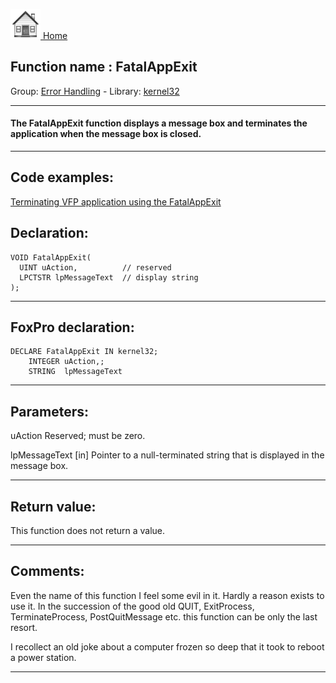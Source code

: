 [<img src="../../images/home.png"> Home ](https://github.com/VFPX/Win32API)  

## Function name : FatalAppExit
Group: [Error Handling](../../functions_group.md#Error_Handling)  -  Library: [kernel32](../../../libraries.md#kernel32)  
***  


#### The FatalAppExit function displays a message box and terminates the application when the message box is closed. 
***  


## Code examples:
[Terminating VFP application using the FatalAppExit](../../samples/sample_229.md)  

## Declaration:
```foxpro  
VOID FatalAppExit(
  UINT uAction,          // reserved
  LPCTSTR lpMessageText  // display string
);  
```  
***  


## FoxPro declaration:
```foxpro  
DECLARE FatalAppExit IN kernel32;
	INTEGER uAction,;
	STRING  lpMessageText  
```  
***  


## Parameters:
uAction 
Reserved; must be zero. 

lpMessageText 
[in] Pointer to a null-terminated string that is displayed in the message box.   
***  


## Return value:
This function does not return a value.   
***  


## Comments:
Even the name of this function I feel some evil in it. Hardly a reason exists to use it. In the succession of the good old QUIT, ExitProcess, TerminateProcess, PostQuitMessage etc. this function can be only the last resort.   
  
I recollect an old joke about a computer frozen so deep that it took to reboot a power station.  
  
***  

